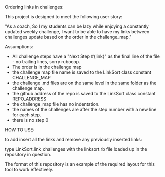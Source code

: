 Ordering links in challenges:

This project is designed to meet the following user story:

"As a coach,
So I my students can be lazy while enjoying a constantly updated weekly challenge,
I want to be able to have my links between challenges update based on the order in the challenge_map."

Assumptions:

 - All challenge steps have a "Next Step #{link}" as the final line of the file - no trailing lines, sorry rubocop.
 - The order is in the challenge map
 - the challenge map file name is saved to the LinkSort class constant CHALLENGE_MAP
 - the challenge .md files are on the same level in the same folder as the challenge map.
 - the github address of the repo is saved to the LinkSort class constant REPO_ADDRESS
 - the challenge_map file has no indentation.
 - the names of the challenges are after the step number with a new line for each step.
 - there is no step 0

HOW TO USE: 

to add insert all the links and remove any previously inserted links:

type LinkSort.link_challenges with the linksort.rb file loaded up in the repository in question.

The format of this repository is an example of the required layout for this tool to work effectively.
